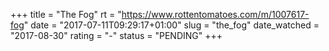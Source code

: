 +++
title = "The Fog"
rt = "https://www.rottentomatoes.com/m/1007617-fog"
date = "2017-07-11T09:29:17+01:00"
slug = "the_fog"
date_watched = "2017-08-30"
rating = "-"
status = "PENDING"
+++